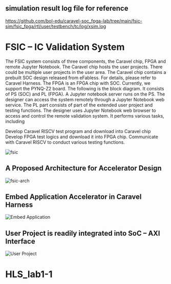 ## simulation result log file for reference
https://github.com/bol-edu/caravel-soc_fpga-lab/tree/main/fsic-sim/fsic_fpga/rtl/user/testbench/tc/log/xsim.log

# FSIC – IC Validation System
The FSIC system consists of three components, the Caravel chip, FPGA and remote Jupyter Notebook.  The Caravel chip hosts the user projects. There could be multiple user projects in the user area. The Caravel chip contains a prebuilt SOC design released from eFabless. For details, please refer to Caravel Harness. The FPGA is an FPGA chip with SOC. Currently, we support the PYNQ-Z2 board. The following is the block diagram. It consists of PS (SOC) and PL (FPGA). A Jupyter notebook server runs on the PS. The designer can access the system remotely through a Jupyter Notebook web service. The PL part consists of part of the extended user project and testing functions.  The designer uses Jupyter Notebook web browser to access and control the remote validation system. It performs various tasks, including

Develop Caravel RISCV test program and download into Caravel chip
Develop FPGA test logics and download it into FPGA chip.
Communicate with Caravel RISCV to conduct various testing functions.

![fsic](https://github.com/kevinjantw/fsic_validation_dev/assets/11850122/2f59f43e-f85c-46f7-b190-2ff76c9bb978)

## A Proposed Architecture for Accelerator Design
![fsic-arch](https://github.com/kevinjantw/fsic_validation_dev/assets/11850122/392e7c5c-1a96-4df8-bcbf-948d4e842a21)

## Embed Application Accelerator in Caravel Harness
![Embed Application](https://github.com/kevinjantw/fsic_validation_dev/assets/11850122/a6f4b96a-0fc5-4d57-b7ec-c216e6c97763)

## User Project is readily integrated into SoC – AXI Interface
![User Project](https://github.com/kevinjantw/fsic_validation_dev/assets/11850122/d8eae521-5b76-4ab8-9325-afd919aa9b49)


# HLS_lab1-1
